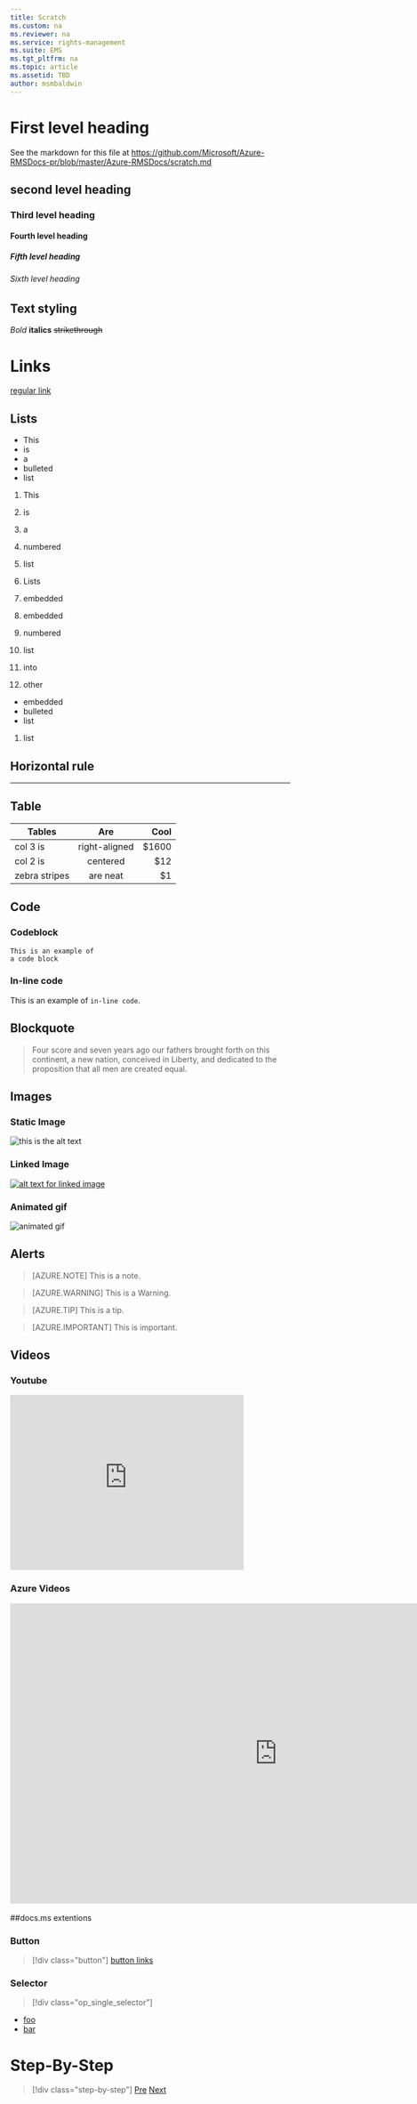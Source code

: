 ```yaml
---
title: Scratch
ms.custom: na
ms.reviewer: na
ms.service: rights-management
ms.suite: EMS
ms.tgt_pltfrm: na
ms.topic: article
ms.assetid: TBD
author: msmbaldwin
---
```


# First level heading

See the markdown for this file at https://github.com/Microsoft/Azure-RMSDocs-pr/blob/master/Azure-RMSDocs/scratch.md

## second level heading
### Third level heading
#### Fourth level heading
##### Fifth level heading
###### Sixth level heading

## Text styling

*Bold*  **italics** ~~strikethrough~~

# Links
[regular link](/azure-rms/index.html) 


## Lists

- This
- is
- a
- bulleted
- list

1. This
2. is
3. a
4. numbered
5. list


1. Lists
1. embedded
  1. embedded
  2. numbered
  3. list
1. into
1. other
  - embedded
  - bulleted
  - list
1. list


## Horizontal rule
---

## Table

| Tables        | Are           | Cool  |
| ------------- |:-------------:| -----:|
| col 3 is      | right-aligned | $1600 |
| col 2 is      | centered      |   $12 |
| zebra stripes | are neat      |    $1 |

## Code

### Codeblock

    This is an example of
    a code block

### In-line code

This is an example of `in-line code`.

## Blockquote

> Four score and seven years ago our fathers brought forth on this continent, a new nation, conceived in Liberty, and dedicated to the proposition that all men are created equal.


## Images

### Static Image
![this is the alt text](./media/AzRMS_elements.png)

### Linked Image

[![alt text for linked image](./media/AzRMS_elements.png)](/azure-rms/index.html) 

### Animated gif
![animated gif](./media/hololens.gif)

## Alerts

> [AZURE.NOTE] This is a note.

> [AZURE.WARNING] This is a Warning.

> [AZURE.TIP] This is a tip.

> [AZURE.IMPORTANT] This is important.

## Videos

### Youtube
<iframe width="420" height="315" src="https://www.youtube.com/embed/R6_eWWfNB54" frameborder="0" allowfullscreen></iframe>

### Azure Videos

<iframe src="http://channel9.msdn.com/Series/Azure-Active-Directory-Videos-Demos/Azure-Active-Directory-Connect-Express-Settings/player" width="960" height="540" allowFullScreen frameBorder="0"></iframe><br><br>
##docs.ms extentions

### Button
> [!div class="button"]
[button links](/azure-rms/index.html)

### Selector
> [!div class="op_single_selector"]
- [foo](developers-guide.md)
- [bar](end-user-license-agreement-for-microsoft-rms-sharing-application.md)

# Step-By-Step

>[!div class="step-by-step"]
[Pre](https://www.example.com)
[Next](https://www.example.com)



